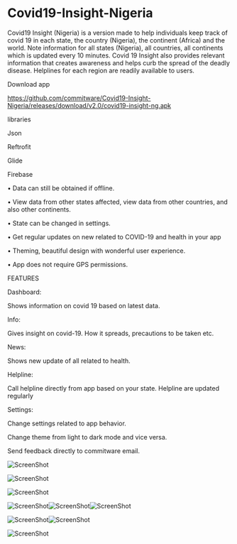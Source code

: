 # Covid19-Insight-Nigeria

Covid19 Insight (Nigeria) is a version made to help individuals keep track of covid 19 in each state, the country (Nigeria), the continent (Africa) and the world.
Note information for all states (Nigeria), all countries, all continents which is updated every 10 minutes. Covid 19 Insight also provides relevant information that creates awareness and helps curb the spread of the deadly disease. Helplines for each region are readily available to users.

Download app 

https://github.com/commitware/Covid19-Insight-Nigeria/releases/download/v2.0/covid19-insight-ng.apk


libraries

Json

Reftrofit

Glide

Firebase

•	Data can still be obtained if offline.

•	View data from other states affected, view data from other countries, and also other continents.

•	State can be changed in settings.

•	Get regular updates on new related to COVID-19 and health in your app

•	Theming, beautiful design with wonderful user experience.

•	App does not require GPS permissions.

FEATURES

Dashboard:

Shows information on covid 19 based on latest data.

Info:

Gives insight on covid-19. How it spreads, precautions to be taken etc. 

News:

Shows new update of all related to health.

Helpline:

Call helpline directly from app based on your state. Helpline are updated regularly

Settings:

Change settings related to app behavior.  

Change theme from light to dark mode and vice versa.

Send feedback directly to commitware email.



![ScreenShot](https://github.com/commitware/Covid-19-insight-Nigeria/blob/master/screenshot%20(4).jpg)

![ScreenShot](https://github.com/commitware/Covid-19-insight-Nigeria/blob/master/screenshot%20(5).jpg)

![ScreenShot](https://github.com/commitware/Covid-19-insight-Nigeria/blob/master/screenshot%20(6).jpg)


![ScreenShot](https://github.com/commitware/Covid-19-insight-Nigeria/blob/master/screenshot%20(7).jpg)![ScreenShot](https://github.com/commitware/Covid-19-insight-Nigeria/blob/master/screenshot%20(8).jpg)![ScreenShot](https://github.com/commitware/Covid-19-insight-Nigeria/blob/master/screenshot%20(9).jpg)

![ScreenShot](https://github.com/commitware/Covid-19-insight-Nigeria/blob/master/screenshot%20(2).jpg)![ScreenShot](https://github.com/commitware/Covid-19-insight-Nigeria/blob/master/screenshot%20(3).jpg)

![ScreenShot](https://github.com/commitware/Covid-19-insight-Nigeria/blob/master/screenshot%20(1).jpg)










